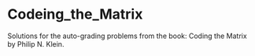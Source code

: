 # Codeing_the_Matrix

Solutions for the auto-grading problems from the book: Coding the Matrix by Philip N. Klein.
